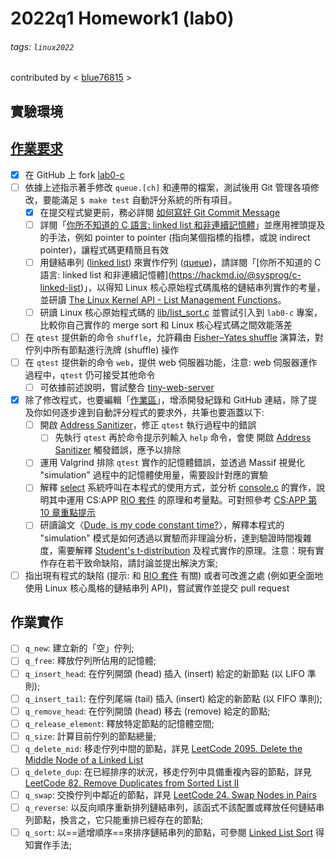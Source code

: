 # 2022q1 Homework1 (lab0)
###### tags: `linux2022`
contributed by < [blue76815](https://github.com/blue76815/lab0-c) >

## 實驗環境

## [作業要求](https://hackmd.io/@sysprog/linux2022-lab0#-%E4%BD%9C%E6%A5%AD%E8%A6%81%E6%B1%82)

 - [x] 在 GitHub 上 fork [lab0-c](https://github.com/sysprog21/lab0-c)
- [ ] 依據上述指示著手修改 `queue.[ch]` 和連帶的檔案，測試後用 Git 管理各項修改，要能滿足 `$ make test` 自動評分系統的所有項目。
    - [x] 在提交程式變更前，務必詳閱 [如何寫好 Git Commit Message](https://blog.louie.lu/2017/03/21/%E5%A6%82%E4%BD%95%E5%AF%AB%E4%B8%80%E5%80%8B-git-commit-message/)
    - [ ] 詳閱「[你所不知道的 C 語言: linked list 和非連續記憶體](https://hackmd.io/@sysprog/c-linked-list)」並應用裡頭提及的手法，例如 pointer to pointer (指向某個指標的指標，或說 indirect pointer)，讓程式碼更精簡且有效
    - [ ] 用鏈結串列 ([linked list](https://en.wikipedia.org/wiki/Linked_list)) 來實作佇列 ([queue](https://en.wikipedia.org/wiki/Queue_(abstract_data_type)))，請詳閱「[你所不知道的 C 語言: linked list 和非連續記憶體](https://hackmd.io/@sysprog/c-linked-list)」，以得知 Linux 核心原始程式碼風格的鏈結串列實作的考量，並研讀 [The Linux Kernel API - List Management Functions](https://www.kernel.org/doc/html/latest/core-api/kernel-api.html)。
    - [ ] 研讀 Linux 核心原始程式碼的 [lib/list_sort.c](https://github.com/torvalds/linux/blob/master/lib/list_sort.c) 並嘗試引入到 `lab0-c` 專案，比較你自己實作的 merge sort 和 Linux 核心程式碼之間效能落差
- [ ] 在 `qtest` 提供新的命令 `shuffle`，允許藉由 [Fisher–Yates shuffle](https://en.wikipedia.org/wiki/Fisher%E2%80%93Yates_shuffle) 演算法，對佇列中所有節點進行洗牌 (shuffle) 操作
- [ ] 在 `qtest` 提供新的命令 `web`，提供 web 伺服器功能，注意: web 伺服器運作過程中，`qtest` 仍可接受其他命令
    - [ ] 可依據前述說明，嘗試整合 [tiny-web-server](https://github.com/7890/tiny-web-server) 
- [x] 除了修改程式，也要編輯「[作業區](https://hackmd.io/@sysprog/linux2022-homework1)」，增添開發紀錄和 GitHub 連結，除了提及你如何逐步達到自動評分程式的要求外，共筆也要涵蓋以下:
    - [ ] 開啟 [Address Sanitizer](https://github.com/google/sanitizers/wiki/AddressSanitizer)，修正 `qtest` 執行過程中的錯誤
        - [ ] 先執行 `qtest` 再於命令提示列輸入 `help` 命令，會使 開啟 [Address Sanitizer](https://github.com/google/sanitizers/wiki/AddressSanitizer) 觸發錯誤，應予以排除
    - [ ] 運用 Valgrind 排除 `qtest` 實作的記憶體錯誤，並透過 Massif 視覺化 "simulation" 過程中的記憶體使用量，需要設計對應的實驗
    - [ ] 解釋 [select](http://man7.org/linux/man-pages/man2/select.2.html) 系統呼叫在本程式的使用方式，並分析 [console.c](https://github.com/sysprog21/lab0-c/blob/master/console.c) 的實作，說明其中運用 CS:APP [RIO 套件](http://csapp.cs.cmu.edu/2e/ch10-preview.pdf) 的原理和考量點。可對照參考 [CS:APP 第 10 章重點提示](https://hackmd.io/@sysprog/H1TtmVTTz)
    - [ ] 研讀論文〈[Dude, is my code constant time?](https://eprint.iacr.org/2016/1123.pdf)〉，解釋本程式的 "simulation" 模式是如何透過以實驗而非理論分析，達到驗證時間複雜度，需要解釋 [Student's t-distribution](https://en.wikipedia.org/wiki/Student%27s_t-distribution) 及程式實作的原理。注意：現有實作存在若干致命缺陷，請討論並提出解決方案;
- [ ] 指出現有程式的缺陷 (提示: 和 [RIO 套件](http://csapp.cs.cmu.edu/2e/ch10-preview.pdf) 有關) 或者可改進之處 (例如更全面地使用 Linux 核心風格的鏈結串列 API)，嘗試實作並提交 pull request

## 作業實作
- [ ] `q_new`: 建立新的「空」佇列;
- [ ] `q_free`: 釋放佇列所佔用的記憶體;
- [ ] `q_insert_head`: 在佇列開頭 (head) 插入 (insert) 給定的新節點 (以 LIFO 準則);
- [ ] `q_insert_tail`: 在佇列尾端 (tail) 插入 (insert) 給定的新節點 (以 FIFO 準則);
- [ ] `q_remove_head`: 在佇列開頭 (head) 移去 (remove) 給定的節點;
- [ ] `q_release_element`: 釋放特定節點的記憶體空間;
- [ ] `q_size`: 計算目前佇列的節點總量;
- [ ] `q_delete_mid`: 移走佇列中間的節點，詳見 [LeetCode 2095. Delete the Middle Node of a Linked List](https://leetcode.com/problems/delete-the-middle-node-of-a-linked-list/)
- [ ] `q_delete_dup`: 在已經排序的狀況，移走佇列中具備重複內容的節點，詳見 [LeetCode 82. Remove Duplicates from Sorted List II](https://leetcode.com/problems/remove-duplicates-from-sorted-list-ii/)
- [ ] `q_swap`: 交換佇列中鄰近的節點，詳見 [LeetCode 24. Swap Nodes in Pairs](https://leetcode.com/problems/swap-nodes-in-pairs/)
- [ ] `q_reverse`: 以反向順序重新排列鏈結串列，該函式不該配置或釋放任何鏈結串列節點，換言之，它只能重排已經存在的節點;
- [ ] `q_sort`: 以==遞增順序==來排序鏈結串列的節點，可參閱 [Linked List Sort](https://npes87184.github.io/2015-09-12-linkedListSort/) 得知實作手法;